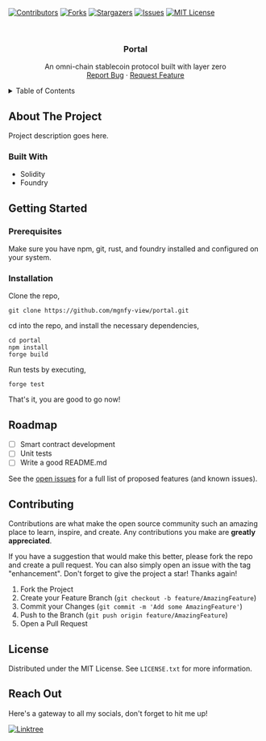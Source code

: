 <!-- PROJECT SHIELDS -->

[![Contributors][contributors-shield]][contributors-url]
[![Forks][forks-shield]][forks-url]
[![Stargazers][stars-shield]][stars-url]
[![Issues][issues-shield]][issues-url]
[![MIT License][license-shield]][license-url]

<!-- PROJECT LOGO -->
<br />
<div align="center">
  <!-- <a href="https://github.com/mgnfy-view/portal">
    <img src="assets/icon.svg" alt="Logo" width="80" height="80">
  </a> -->

  <h3 align="center">Portal</h3>

  <p align="center">
    An omni-chain stablecoin protocol built with layer zero 
    <br />
    <a href="https://github.com/mgnfy-view/portal/issues/new?labels=bug&template=bug-report---.md">Report Bug</a>
    ·
    <a href="https://github.com/mgnfy-view/portal/issues/new?labels=enhancement&template=feature-request---.md">Request Feature</a>
  </p>
</div>

<!-- TABLE OF CONTENTS -->
<details>
  <summary>Table of Contents</summary>
  <ol>
    <li>
      <a href="#about-the-project">About The Project</a>
      <ul>
        <li><a href="#built-with">Built With</a></li>
      </ul>
    </li>
    <li>
      <a href="#getting-started">Getting Started</a>
      <ul>
        <li><a href="#prerequisites">Prerequisites</a></li>
        <li><a href="#installation">Installation</a></li>
      </ul>
    </li>
    <li><a href="#roadmap">Roadmap</a></li>
    <li><a href="#contributing">Contributing</a></li>
    <li><a href="#license">License</a></li>
    <li><a href="#contact">Contact</a></li>
  </ol>
</details>

<!-- ABOUT THE PROJECT -->

## About The Project

Project description goes here.

### Built With

- Solidity
- Foundry

<!-- GETTING STARTED -->

## Getting Started

### Prerequisites

Make sure you have npm, git, rust, and foundry installed and configured on your system.

### Installation

Clone the repo,

```shell
git clone https://github.com/mgnfy-view/portal.git
```

cd into the repo, and install the necessary dependencies,

```shell
cd portal
npm install
forge build
```

Run tests by executing,

```shell
forge test
```

That's it, you are good to go now!

<!-- ROADMAP -->

## Roadmap

-   [ ] Smart contract development
-   [ ] Unit tests
-   [ ] Write a good README.md

See the [open issues](https://github.com/mgnfy-view/portal/issues) for a full list of proposed features (and known issues).

<!-- CONTRIBUTING -->

## Contributing

Contributions are what make the open source community such an amazing place to learn, inspire, and create. Any contributions you make are **greatly appreciated**.

If you have a suggestion that would make this better, please fork the repo and create a pull request. You can also simply open an issue with the tag "enhancement".
Don't forget to give the project a star! Thanks again!

1. Fork the Project
2. Create your Feature Branch (`git checkout -b feature/AmazingFeature`)
3. Commit your Changes (`git commit -m 'Add some AmazingFeature'`)
4. Push to the Branch (`git push origin feature/AmazingFeature`)
5. Open a Pull Request

<!-- LICENSE -->

## License

Distributed under the MIT License. See `LICENSE.txt` for more information.

<!-- CONTACT -->

## Reach Out

Here's a gateway to all my socials, don't forget to hit me up!

[![Linktree](https://img.shields.io/badge/linktree-1de9b6?style=for-the-badge&logo=linktree&logoColor=white)][linktree-url]

<!-- MARKDOWN LINKS & IMAGES -->
<!-- https://www.markdownguide.org/basic-syntax/#reference-style-links -->

[contributors-shield]: https://img.shields.io/github/contributors/mgnfy-view/portal.svg?style=for-the-badge
[contributors-url]: https://github.com/mgnfy-view/portal/graphs/contributors
[forks-shield]: https://img.shields.io/github/forks/mgnfy-view/portal.svg?style=for-the-badge
[forks-url]: https://github.com/mgnfy-view/portal/network/members
[stars-shield]: https://img.shields.io/github/stars/mgnfy-view/portal.svg?style=for-the-badge
[stars-url]: https://github.com/mgnfy-view/portal/stargazers
[issues-shield]: https://img.shields.io/github/issues/mgnfy-view/portal.svg?style=for-the-badge
[issues-url]: https://github.com/mgnfy-view/portal/issues
[license-shield]: https://img.shields.io/github/license/mgnfy-view/portal.svg?style=for-the-badge
[license-url]: https://github.com/mgnfy-view/portal/blob/master/LICENSE.txt
[linktree-url]: https://linktr.ee/mgnfy.view